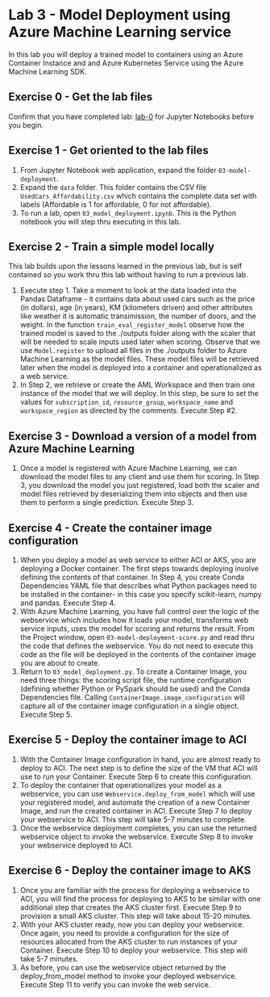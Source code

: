 # Lab 3 - Model Deployment using Azure Machine Learning service

In this lab you will deploy a trained model to containers using an Azure Container Instance and and Azure Kubernetes Service using the Azure Machine Learning SDK. 

## Exercise 0 - Get the lab files
Confirm that you have completed lab: [lab-0](../../lab-0) for Jupyter Notebooks before you begin.

## Exercise 1 - Get oriented to the lab files
1. From Jupyter Notebook web application, expand the folder `03-model-deployment`.
2. Expand the `data` folder. This folder contains the CSV file `UsedCars_Affordability.csv` which contains the complete data set with labels (Affordable is 1 for affordable, 0 for not affordable).
3. To run a lab, open `03_model_deployment.ipynb`. This is the Python notebook you will step thru executing in this lab.

## Exercise 2 - Train a simple model locally
This lab builds upon the lessons learned in the previous lab, but is self contained so you work thru this lab without having to run a previous lab.  
1. Execute step 1. Take a moment to look at the data loaded into the Pandas Dataframe - it contains data about used cars such as the price (in dollars), age (in years), KM (kilometers driven) and other attributes like weather it is automatic transimission, the number of doors, and the weight. In the function `train_eval_register_model` observe how the trained model is saved to the ./outputs folder along with the scaler that will be needed to scale inputs used later when scoring. Observe that we use `Model.register` to upload all files in the ./outputs folder to Azure Machine Learning as the model files. These model files will be retrieved later when the model is deployed into a container and operationalized as a web service.
2. In Step 2, we retrieve or create the AML Workspace and then train one instance of the model that we will deploy. In this step, be sure to set the values for `subscription_id`, `resource_group`, `workspace_name` and `workspace_region` as directed by the comments. Execute Step #2.

## Exercise 3 - Download a version of a model from Azure Machine Learning
1. Once a model is registered with Azure Machine Learning, we can download the model files to any client and use them for scoring. In Step 3, you download the model you just registered, load both the scaler and model files retrieved by deserializing them into objects and then use them to perform a single prediction. Execute Step 3.

## Exercise 4 - Create the container image configuration
1. When you deploy a model as web service to either ACI or AKS, you are deploying a Docker container. The first steps towards deploying involve defining the contents of that container. In Step 4, you create Conda Dependencies YAML file that describes what Python packages need to be installed in the container- in this case you specify scikit-learn, numpy and pandas. Execute Step 4.
2. With Azure Machine Learning, you have full control over the logic of the webservice which includes how it loads your model, transforms web service inputs, uses the model for scoring and returns the result. From the Project window, open `03-model-deployment-score.py` and read thru the code that defines the webservice. You do not need to execute this code as the file will be deployed in the contents of the container image you are about to create.
3. Return to `03_model_deployment.py`. To create a Container Image, you need three things: the scoring script file, the runtime configuration (defining whether Python or PySpark should be used) and the Conda Dependencies file. Calling `ContainerImage.image_configuration` will capture all of the container image configuration in a single object. Execute Step 5.

## Exercise 5 - Deploy the container image to ACI
1. With the Container Image configuration in hand, you are almost ready to deploy to ACI. The next step is to define the size of the VM that ACI will use to run your Container. Execute Step 6 to create this configuration.
2. To deploy the container that operationalizes your model as a webservice, you can use `Webservice.deploy_from_model` which will use your registered model, and automate the creation of a new Container Image, and run the created container in ACI. Execute Step 7 to deploy your webservice to ACI. This step will take 5-7 minutes to complete.
3. Once the webservice deployment completes, you can use the returned webservice object to invoke the webservice. Execute Step 8 to invoke your webservice deployed to ACI.
 
## Exercise 6 - Deploy the container image to AKS
1. Once you are familiar with the process for deploying a webservice to ACI, you will find the process for deploying to AKS to be similar with one additional step that creates the AKS cluster first. Execute Step 9 to provision a small AKS cluster. This step will take about 15-20 minutes.
2. With your AKS cluster ready, now you can deploy your webservice. Once again, you need to provide a configuration for the size of resources allocated from the AKS cluster to run instances of your Container. Execute Step 10 to deploy your webservice. This step will take 5-7 minutes.
3. As before, you can use the webservice object returned by the deploy_from_model method to invoke your deployed webservice. Execute Step 11 to verify you can invoke the web service.
